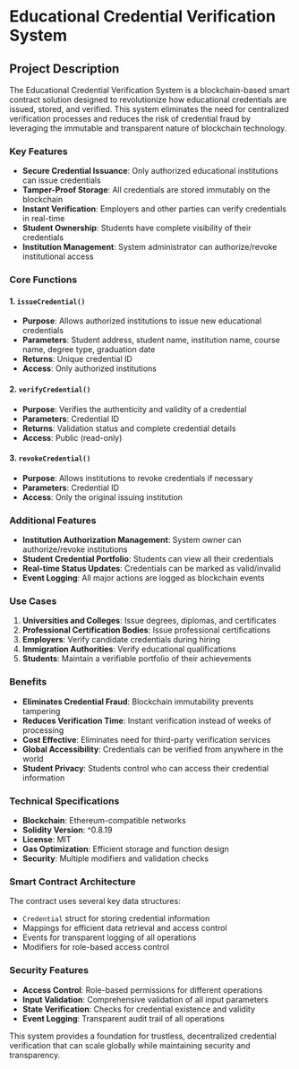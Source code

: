 # Educational Credential Verification System

## Project Description

The Educational Credential Verification System is a blockchain-based smart contract solution designed to revolutionize how educational credentials are issued, stored, and verified. This system eliminates the need for centralized verification processes and reduces the risk of credential fraud by leveraging the immutable and transparent nature of blockchain technology.

### Key Features

- **Secure Credential Issuance**: Only authorized educational institutions can issue credentials
- **Tamper-Proof Storage**: All credentials are stored immutably on the blockchain
- **Instant Verification**: Employers and other parties can verify credentials in real-time
- **Student Ownership**: Students have complete visibility of their credentials
- **Institution Management**: System administrator can authorize/revoke institutional access

### Core Functions

#### 1. `issueCredential()`
- **Purpose**: Allows authorized institutions to issue new educational credentials
- **Parameters**: Student address, student name, institution name, course name, degree type, graduation date
- **Returns**: Unique credential ID
- **Access**: Only authorized institutions

#### 2. `verifyCredential()`
- **Purpose**: Verifies the authenticity and validity of a credential
- **Parameters**: Credential ID
- **Returns**: Validation status and complete credential details
- **Access**: Public (read-only)

#### 3. `revokeCredential()`
- **Purpose**: Allows institutions to revoke credentials if necessary
- **Parameters**: Credential ID
- **Access**: Only the original issuing institution

### Additional Features

- **Institution Authorization Management**: System owner can authorize/revoke institutions
- **Student Credential Portfolio**: Students can view all their credentials
- **Real-time Status Updates**: Credentials can be marked as valid/invalid
- **Event Logging**: All major actions are logged as blockchain events

### Use Cases

1. **Universities and Colleges**: Issue degrees, diplomas, and certificates
2. **Professional Certification Bodies**: Issue professional certifications
3. **Employers**: Verify candidate credentials during hiring
4. **Immigration Authorities**: Verify educational qualifications
5. **Students**: Maintain a verifiable portfolio of their achievements

### Benefits

- **Eliminates Credential Fraud**: Blockchain immutability prevents tampering
- **Reduces Verification Time**: Instant verification instead of weeks of processing
- **Cost Effective**: Eliminates need for third-party verification services
- **Global Accessibility**: Credentials can be verified from anywhere in the world
- **Student Privacy**: Students control who can access their credential information

### Technical Specifications

- **Blockchain**: Ethereum-compatible networks
- **Solidity Version**: ^0.8.19
- **License**: MIT
- **Gas Optimization**: Efficient storage and function design
- **Security**: Multiple modifiers and validation checks

### Smart Contract Architecture

The contract uses several key data structures:
- `Credential` struct for storing credential information
- Mappings for efficient data retrieval and access control
- Events for transparent logging of all operations
- Modifiers for role-based access control

### Security Features

- **Access Control**: Role-based permissions for different operations
- **Input Validation**: Comprehensive validation of all input parameters
- **State Verification**: Checks for credential existence and validity
- **Event Logging**: Transparent audit trail of all operations

This system provides a foundation for trustless, decentralized credential verification that can scale globally while maintaining security and transparency.
